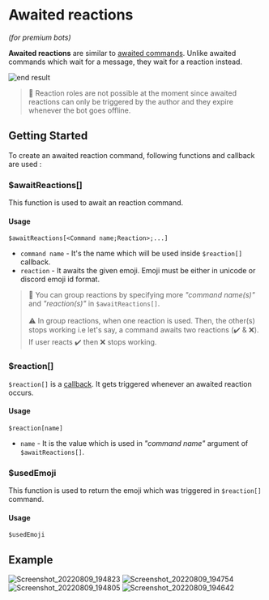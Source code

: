 # Awaited reactions
*(for premium bots)*

**Awaited reactions** are similar to [awaited commands](../guides/awaitedCommands.md). Unlike awaited commands which wait for a message, they wait for a reaction instead. 

![end result](https://i.imgur.com/diskuyv.png)

> 📝 Reaction roles are not possible at the moment since awaited reactions can only be triggered by the author and they expire whenever the bot goes offline.

## Getting Started
To create an awaited reaction command, following functions and callback are used :

### $awaitReactions[]
This function is used to await an reaction command.

#### Usage
```
$awaitReactions[<Command name;Reaction>;...]
```
- `command name` - It's the name which will be used inside `$reaction[]` callback.
- `reaction` - It awaits the given emoji. Emoji must be either in unicode or discord emoji id format.



> 📝 You can group reactions by specifying more *"command name(s)"* and *"reaction(s)"* in `$awaitReactions[]`.\
\
> ⚠️ In group reactions, when one reaction is used. Then, the other(s) stops working i.e let's say, a command awaits two reactions (✔️ & ❌). If user reacts ✔️ then ❌ stops working.

### $reaction[]
`$reaction[]` is a [callback](../callbacks/introduction.md). It gets triggered whenever an awaited reaction occurs.

#### Usage
```
$reaction[name]
```
- `name` - It is the value which is used in *"command name"* argument of `$awaitReactions[]`.

### $usedEmoji
This function is used to return the emoji which was triggered in `$reaction[]` command.

#### Usage
```
$usedEmoji
```

## Example
![Screenshot_20220809_194823](https://user-images.githubusercontent.com/95774950/183701101-550bf56c-3cd2-4511-bc03-8f8398fe4d8b.png)
![Screenshot_20220809_194754](https://user-images.githubusercontent.com/95774950/183701030-c82a8744-9dff-4ad9-83b5-2aa64f45cc59.png)
![Screenshot_20220809_194805](https://user-images.githubusercontent.com/95774950/183701074-395c4770-8439-4441-a0ad-5c69ae9cded4.png)
![Screenshot_20220809_194642](https://user-images.githubusercontent.com/95774950/183700978-16ae78d2-a305-4f2b-8388-c55ecadd83cc.png)
